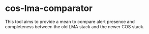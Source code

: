 # cos-lma-comparator
This tool aims to provide a mean to compare alert presence and completeness between the old LMA stack and the newer COS stack.
